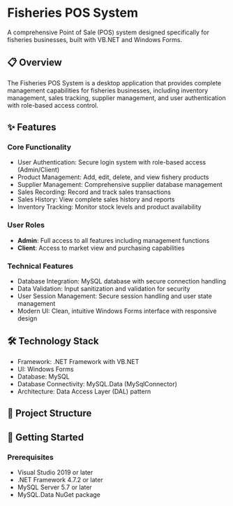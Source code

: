 # Fisheries POS System

A comprehensive Point of Sale (POS) system designed specifically for fisheries businesses, built with VB.NET and Windows Forms.

## 📋 Overview

The Fisheries POS System is a desktop application that provides complete management capabilities for fisheries businesses, including inventory management, sales tracking, supplier management, and user authentication with role-based access control.

## ✨ Features

### Core Functionality
- User Authentication: Secure login system with role-based access (Admin/Client)
- Product Management: Add, edit, delete, and view fishery products
- Supplier Management: Comprehensive supplier database management
- Sales Recording: Record and track sales transactions
- Sales History: View complete sales history and reports
- Inventory Tracking: Monitor stock levels and product availability

### User Roles
- **Admin**: Full access to all features including management functions
- **Client**: Access to market view and purchasing capabilities

### Technical Features
- Database Integration: MySQL database with secure connection handling
- Data Validation: Input sanitization and validation for security
- User Session Management: Secure session handling and user state management
- Modern UI: Clean, intuitive Windows Forms interface with responsive design

## 🛠️ Technology Stack

- Framework: .NET Framework with VB.NET
- UI: Windows Forms
- Database: MySQL
- Database Connectivity: MySQL.Data (MySqlConnector)
- Architecture: Data Access Layer (DAL) pattern

## 📁 Project Structure


## 🚀 Getting Started

### Prerequisites
- Visual Studio 2019 or later
- .NET Framework 4.7.2 or later
- MySQL Server 5.7 or later
- MySQL.Data NuGet package
